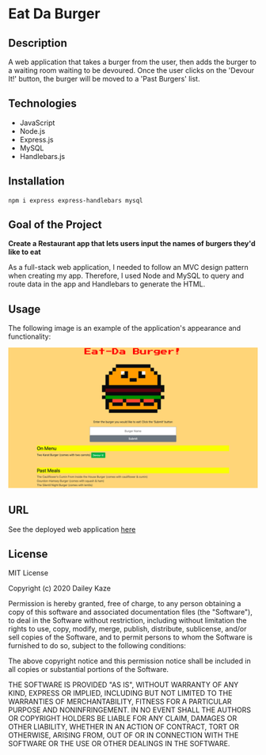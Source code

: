 # Eat Da Burger

## Description

A web application that takes a burger from the user, then adds the burger to a waiting room waiting to be devoured. Once the user clicks on the 'Devour It!' button, the burger will be moved to a 'Past Burgers' list.

## Technologies

* JavaScript
* Node.js
* Express.js
* MySQL
* Handlebars.js

## Installation

````
npm i express express-handlebars mysql
````

## Goal of the Project

**Create a Restaurant app that lets users input the names of burgers they'd like to eat**

As a full-stack web application, I needed to follow an MVC design pattern when creating my app. Therefore, I used Node and MySQL to query and route data in the app and Handlebars to generate the HTML.

## Usage

The following image is an example of the application's appearance and functionality: 

![Image](public/burger-screenshot.png)

## URL

See the deployed web application [here]()

## License

MIT License

Copyright (c) 2020 Dailey Kaze

Permission is hereby granted, free of charge, to any person obtaining a copy of this software and associated documentation files (the "Software"), to deal in the Software without restriction, including without limitation the rights to use, copy, modify, merge, publish, distribute, sublicense, and/or sell copies of the Software, and to permit persons to whom the Software is furnished to do so, subject to the following conditions:

The above copyright notice and this permission notice shall be included in all copies or substantial portions of the Software.

THE SOFTWARE IS PROVIDED "AS IS", WITHOUT WARRANTY OF ANY KIND, EXPRESS OR IMPLIED, INCLUDING BUT NOT LIMITED TO THE WARRANTIES OF MERCHANTABILITY, FITNESS FOR A PARTICULAR PURPOSE AND NONINFRINGEMENT. IN NO EVENT SHALL THE AUTHORS OR COPYRIGHT HOLDERS BE LIABLE FOR ANY CLAIM, DAMAGES OR OTHER LIABILITY, WHETHER IN AN ACTION OF CONTRACT, TORT OR OTHERWISE, ARISING FROM, OUT OF OR IN CONNECTION WITH THE SOFTWARE OR THE USE OR OTHER DEALINGS IN THE SOFTWARE.
